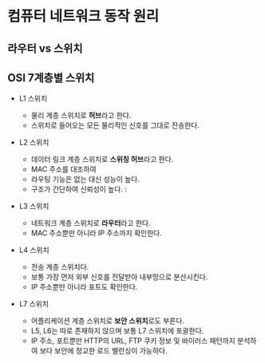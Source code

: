 # 컴퓨터 네트워크 동작 원리
##  라우터 vs 스위치


##  OSI 7계층별 스위치
* L1 스위치
  * 물리 계층 스위치로 **허브**라고 한다.
  * 스위치로 들어오는 모든 물리적인 신호를 그대로 전송한다.

* L2 스위치
  * 데이터 링크 계층 스위치로 **스위칭 허브**라고 한다.
  * MAC 주소를 대조하여
  * 라우팅 기능은 없는 대신 성능이 높다.
  * 구조가 간단하여 신뢰성이 높다.
:
* L3 스위치
  * 네트워크 계층 스위치로 **라우터**라고 한다.
  * MAC 주소뿐만 아니라 IP 주소까지 확인한다.

* L4 스위치
  * 전송 계층 스위치다.
  * 보통 가장 먼저 외부 신호를 전달받아 내부망으로 분산시킨다.
  *  IP 주소뿐만 아니라 포트도 확인한다.

* L7 스위치
  * 어플리케이션 계층 스위치로 **보안 스위치**로도 부른다.
  * L5, L6는 따로 존재하지 않으며 보통 L7 스위치에 포괄한다.
  * IP 주소, 포트뿐만 HTTP의 URL, FTP 쿠키 정보 및 바이러스 패턴까지 분석하여 보다 보안에 정교한 로드 밸런싱이 가능하다.
